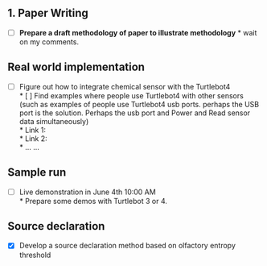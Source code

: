 ## 1. Paper Writing
* [ ] **Prepare a draft methodology of paper to illustrate methodology**
      * wait on my comments. 

## Real world implementation
* [ ] Figure out how to integrate chemical sensor with the Turtlebot4  
      * [ ] Find examples where people use Turtlebot4 with other sensors (such as examples of people use Turtlebot4 usb ports. perhaps the USB port is the solution. Perhaps the usb port and Power and Read sensor data simultaneously)  
            * Link 1:  
            * Link 2:  
            * ... ...  
      
## Sample run
* [ ] Live demonstration in June 4th 10:00 AM  
      * Prepare some demos with Turtlebot 3 or 4.  

## Source declaration
* [x] Develop a source declaration method based on olfactory entropy threshold

